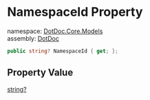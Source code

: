 ﻿# NamespaceId Property

namespace: [DotDoc\.Core\.Models](../../DotDoc.Core.Models.md)<br />
assembly: [DotDoc](../../../DotDoc.md)



```csharp
public string? NamespaceId { get; };
```

## Property Value

[string?](https://docs.microsoft.com/ja-jp/dotnet/api/System.String)

